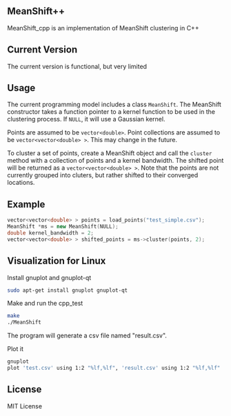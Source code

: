 ## MeanShift++
MeanShift_cpp is an implementation of MeanShift clustering in C++

## Current Version
The current version is functional, but very limited

## Usage
The current programming model includes a class `MeanShift`. The MeanShift constructor takes a function pointer to a kernel function to be used in the clustering process. If `NULL`, it will use a Gaussian kernel.

Points are assumed to be `vector<double>`. Point collections are assumed to be `vector<vector<double> >`. This may change in the future.

To cluster a set of points, create a MeanShift object and call the `cluster` method with a collection of points and a kernel bandwidth. The shifted point will be returned as a `vector<vector<double> >`. Note that the points are not currently grouped into cluters, but rather shifted to their converged locations.

## Example
```cpp
vector<vector<double> > points = load_points("test_simple.csv");
MeanShift *ms = new MeanShift(NULL);
double kernel_bandwidth = 2;
vector<vector<double> > shifted_points = ms->cluster(points, 2);
```

## Visualization for Linux

Install gnuplot and gnuplot-qt
```bash
sudo apt-get install gnuplot gnuplot-qt
```

Make and run the cpp_test
```bash
make
./MeanShift
```
The program will generate a csv file named "result.csv".

Plot it
```bash
gnuplot
plot 'test.csv' using 1:2 "%lf,%lf", 'result.csv' using 1:2 "%lf,%lf"
```

## License
MIT License
